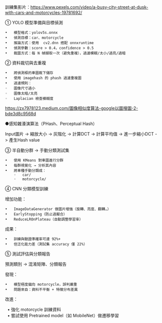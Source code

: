 訓練集影片：https://www.pexels.com/video/a-busy-city-street-at-dusk-with-cars-and-motorcycles-19781692/ 
 
① YOLO 模型準備與目標偵測 

   	•	模型格式：yolov5s.onnx 
	•	偵測目標：car、motorcycle 
	•	推論方式：使用  cv2.dnn 搭配 onnxruntime 
	•	偵測參數：score > 0.4，confidence > 0.5 
	•	裁圖方式：每 N 幀擷取一次（避免重複），過濾模糊/太小/過亮/過暗 

② 資料裁切與去重複

	•	將偵測框的車圖裁下儲存
	•	使用 imagehash 的 phash 過濾重複圖
	•	過濾規則：
	◦	圖像尺寸過小
	◦	圖像太暗/太亮
	◦	Laplacian 檢查模糊度
 
https://zx7978123.medium.com/圖像相似度算法-google以圖搜圖-2-bde3d8c9568d

●感知雜湊演算法（PHash、Perceptual Hash）

Input圖片 -> 縮放大小 -> 灰階化 -> 計算DCT  -> 計算平均值 -> 進一步縮小DCT -> 產生Hash value

③ 半自動分群 → 手動分類測試集

	•	使用 KMeans 對車圖進行分群
	•	每群視覺化 → 分析其內容
	•	將車種手動分類成：
		◦	car/
		◦	motorcycle/
 
④  CNN 分類模型訓練

增加功能：

	•	ImageDataGenerator 做圖片增強（旋轉、亮度、翻轉…）
	•	EarlyStopping（防止過擬合）
	•	ReduceLROnPlateau（自動調整學習率）
 
成果：

	•	訓練與驗證準確率可達 92%+
	•	但泛化能力差（測試集 accuracy 僅 22%）
 
⑤ 測試評估與分類報告

預測類別 → 混淆矩陣、分類報告

發現：

	•	模型極度偏向 motorcycle，誤判嚴重
	•	問題來自：資料不平衡 + 特徵分布差異

改進：

   	•	強化 motorcycle 訓練資料  
   	•	嘗試使用 Pretrained model（如 MobileNet）做遷移學習
